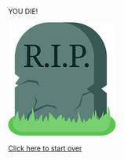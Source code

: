 YOU DIE!                           

![YOU DIE!](download.png)                




[Click here to start over](home.md)